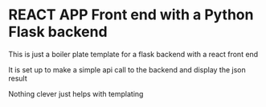 # REACT APP Front end with a Python Flask backend

This is just a boiler plate template for a flask backend with a react front end

It is set up to make a simple api call to the backend and display the json result

Nothing clever just helps with templating